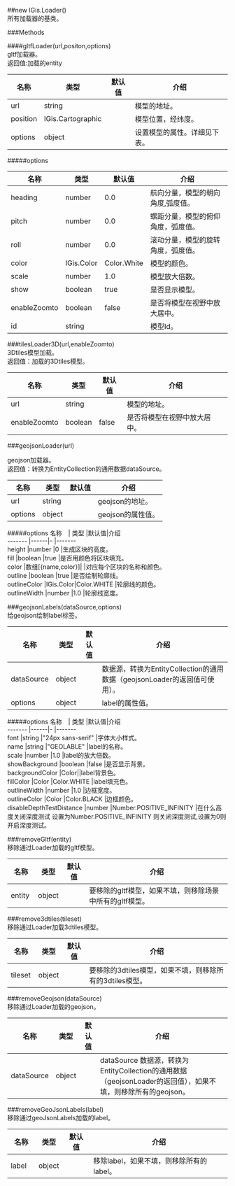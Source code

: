 ##new IGis.Loader()  
所有加载器的基类。  
  
###Methods  


####gltfLoader(url,positon,options)  
gltf加载器。  
返回值:加载的entity    
  
名称　| 类型 |默认值|介绍  
-------  |------|-   |------- 
url |string ||模型的地址。  
position |IGis.Cartographic ||模型位置，经纬度。  
<a herf="#gltfoptions">options</a> |object  ||设置模型的属性。详细见下表。    
  
#####<a name="gltfoptions">options</a>
  
名称　| 类型 |默认值|介绍  
-------  |------|-   |-------
heading |number |0.0 |航向分量，模型的朝向角度,弧度值。  
pitch  |number |0.0 |螺距分量，模型的俯仰角度，弧度值。  
roll |number |0.0 |滚动分量，模型的旋转角度，弧度值。  
color |IGis.Color |Color.White |模型的颜色。  
scale |number |1.0 |模型放大倍数。  
show |boolean |true |是否显示模型。  
enableZoomto |boolean |false |是否将模型在视野中放大居中。  
id|string||模型Id。  
   
###tilesLoader3D(url,enableZoomto)   
3Dtiles模型加载。  
返回值：加载的3Dtiles模型。  
  
名称　| 类型 |默认值|介绍  
-------  |------|-   |------- 
url |string ||模型的地址。
enableZoomto|boolean|false|是否将模型在视野中放大居中。   
      

###geojsonLoader(url)  

geojson加载器。  
返回值：转换为EntityCollection的通用数据dataSource。   
  
名称　| 类型 |默认值|介绍  
-------  |------|-   |-------   
url|string  ||geojson的地址。  
<a herf="#geojsonoptions">options</a>|object||geojson的属性值。  
  
#####<a name="geojsonoptions">options</a>
名称　| 类型 |默认值|介绍  
-------  |------|-   |-------  
height |number |0 |生成区块的高度。  
fill |boolean |true |是否用颜色将区块填充。    
color |数组[{name,color}]| |对应每个区块的名称和颜色。  
outline |boolean |true |是否绘制轮廓线。  
outlineColor |IGis.Color|Color.WHITE |轮廓线的颜色。  
outlineWidth |number |1.0 |轮廓线宽度。   
  
  
  

###geojsonLabels(dataSource,options)  
给geojson绘制label标签。  
  
名称　| 类型 |默认值|介绍  
-------  |------|-   |-------   
dataSource|object  ||数据源，转换为EntityCollection的通用数据（geojsonLoader的返回值可使用）。    
<a herf="#labeloptions">options</a>|object||label的属性值。  
  
#####<a name="labeloptions">options</a>
名称　| 类型 |默认值|介绍  
-------  |------|-   |-------  
font |string |"24px sans-serif" |字体大小样式。  
name |string |"GEOLABLE" |label的名称。  
scale |number |1.0 |label的放大倍数。  
showBackground |boolean |false |是否显示背景。  
backgroundColor |Color||label背景色。  
fillColor |Color |Color.WHITE |label填充色。  
outlineWidth |number |1.0 |边框宽度。  
outlineColor |Color |Color.BLACK |边框颜色。  
disableDepthTestDistance |number |Number.POSITIVE_INFINITY |在什么高度关闭深度测试 设置为Number.POSITIVE_INFINITY 则关闭深度测试,设置为0则开启深度测试。    
  
###removeGltf(entity)  
移除通过Loader加载的gltf模型。  
  
名称　| 类型 |默认值|介绍  
-------  |------|-   |-------    
entity|object||要移除的gltf模型，如果不填，则移除场景中所有的gltf模型。  

###remove3dtiles(tileset)  
移除通过Loader加载3dtiles模型。  

名称　| 类型 |默认值|介绍  
-------  |------|-   |-------  
tileset |object ||要移除的3dtiles模型，如果不填，则移除所有的3dtiles模型。
  
  

###removeGeojson(dataSource)  
移除通过Loader加载的geojson。  

名称　| 类型 |默认值|介绍  
-------  |------|-   |-------  
 dataSource |object||dataSource 数据源，转换为EntityCollection的通用数据（geojsonLoader的返回值），如果不填，则移除所有的geojson。  
  

###removeGeoJsonLabels(label)  
移除通过geoJsonLabels加载的label。  

名称　| 类型 |默认值|介绍  
-------  |------|-   |-------  
 label |object||移除label，如果不填，则移除所有的label。 
    
